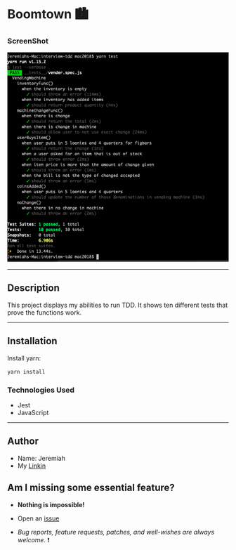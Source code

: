 # Boomtown 🏙

### ScreenShot

![alt text](screenshots/screenshot.png)

---

## Description

This project displays my abilities to run TDD. It shows ten different tests that prove the functions work.

---

## Installation

Install yarn:

```bash
yarn install
```

### Technologies Used

- Jest
- JavaScript

---

## Author

- Name: Jeremiah
- My [Linkin](https://www.linkedin.com/in/jeremiah-aguirre-606708181/)

## Am I missing some essential feature?

- **Nothing is impossible!**

- Open an [issue](https://github.com/jeremiahaguirre/Interview-Project--TDD/issues/new)

- _Bug reports, feature requests, patches, and well-wishes are always welcome._ :heavy_exclamation_mark:
